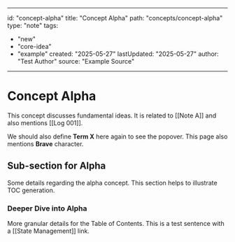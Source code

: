 
---
id: "concept-alpha"
title: "Concept Alpha"
path: "concepts/concept-alpha"
type: "note"
tags:
  - "new"
  - "core-idea"
  - "example"
created: "2025-05-27"
lastUpdated: "2025-05-27"
author: "Test Author"
source: "Example Source"
---
# Concept Alpha

This concept discusses fundamental ideas.
It is related to [[Note A]] and also mentions [[Log 001]].

We should also define **Term X** here again to see the popover. This page also mentions **Brave** character.

## Sub-section for Alpha
Some details regarding the alpha concept. This section helps to illustrate TOC generation.

### Deeper Dive into Alpha
More granular details for the Table of Contents.
This is a test sentence with a [[State Management]] link.
